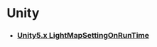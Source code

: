 # Unity
* ### [Unity5.x LightMapSettingOnRunTime][p1]

[p1]: https://github.com/Albert-Boy/Unity/tree/master/Unity5LightMapSettingOnRunTime "Unity5.x LightMapSettingOnRunTime"

